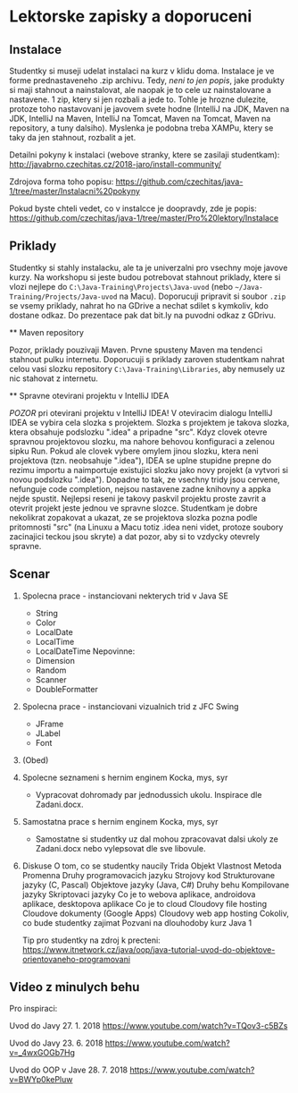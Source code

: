 Lektorske zapisky a doporuceni
==============================

Instalace
---------

Studentky si museji udelat instalaci na kurz v klidu doma. Instalace je ve forme prednastaveneho .zip archivu. Tedy, *neni to jen popis*, jake produkty si maji stahnout a nainstalovat, ale naopak je to cele uz nainstalovane a nastavene. 1 zip, ktery si jen rozbali a jede to. Tohle je hrozne dulezite, protoze toho nastavovani je javovem svete hodne (IntelliJ na JDK, Maven na JDK, IntelliJ na Maven, IntelliJ na Tomcat, Maven na Tomcat, Maven na repository, a tuny dalsiho).
Myslenka je podobna treba XAMPu, ktery se taky da jen stahnout, rozbalit a jet.

Detailni pokyny k instalaci (webove stranky, ktere se zasilaji studentkam):
http://javabrno.czechitas.cz/2018-jaro/install-community/

Zdrojova forma toho popisu:
https://github.com/czechitas/java-1/tree/master/Instalacni%20pokyny

Pokud byste chteli vedet, co v instalcce je doopravdy, zde je popis:
https://github.com/czechitas/java-1/tree/master/Pro%20lektory/Instalace



Priklady
--------

Studentky si stahly instalacku, ale ta je univerzalni pro vsechny moje javove kurzy.
Na workshopu si jeste budou potrebovat stahnout priklady, ktere si vlozi nejlepe do `C:\Java-Training\Projects\Java-uvod` (nebo `~/Java-Training/Projects/Java-uvod` na Macu).
Doporucuji pripravit si soubor `.zip` se vsemy priklady, nahrat ho na GDrive a nechat sdilet s kymkoliv, kdo dostane odkaz. Do prezentace pak dat bit.ly na puvodni odkaz z GDrivu.


** Maven repository

Pozor, priklady pouzivaji Maven. Prvne spusteny Maven ma tendenci stahnout pulku internetu. Doporucuji s priklady zaroven studentkam nahrat celou vasi slozku repository `C:\Java-Training\Libraries`, aby nemusely uz nic stahovat z internetu.


** Spravne otevirani projektu v IntelliJ IDEA

*POZOR* pri otevirani projektu v IntelliJ IDEA! V oteviracim dialogu IntelliJ IDEA se vybira cela slozka s projektem. Slozka s projektem je takova slozka, ktera obsahuje podslozku ".idea" a pripadne "src". Kdyz clovek otevre spravnou projektovou slozku, ma nahore behovou konfiguraci a zelenou sipku Run. Pokud ale clovek vybere omylem jinou slozku, ktera neni projektova (tzn. neobsahuje ".idea"), IDEA se uplne stupidne prepne do rezimu importu a naimportuje existujici slozku jako novy projekt (a vytvori si novou podslozku ".idea"). Dopadne to tak, ze vsechny tridy jsou cervene, nefunguje code completion, nejsou nastavene zadne knihovny a appka nejde spustit. Nejlepsi reseni je takovy paskvil projektu proste zavrit a otevrit projekt jeste jednou ve spravne slozce.
Studentkam je dobre nekolikrat zopakovat a ukazat, ze se projektova slozka pozna podle pritomnosti "src" (na Linuxu a Macu totiz .idea neni videt, protoze soubory zacinajici teckou jsou skryte) a dat pozor, aby si to vzdycky otevrely spravne.



Scenar
------

1. Spolecna prace - instanciovani nekterych trid v Java SE
    - String
    - Color
    - LocalDate
    - LocalTime
    - LocalDateTime
    Nepovinne:
    - Dimension
    - Random
    - Scanner
    - DoubleFormatter

2. Spolecna prace - instanciovani vizualnich trid z JFC Swing
    - JFrame
    - JLabel
    - Font

3. (Obed)

4. Spolecne seznameni s hernim enginem Kocka, mys, syr
    - Vypracovat dohromady par jednodussich ukolu. Inspirace dle Zadani.docx.

5. Samostatna prace s hernim enginem Kocka, mys, syr
    - Samostatne si studentky uz dal mohou zpracovavat dalsi ukoly ze Zadani.docx
      nebo vylepsovat dle sve libovule.

6. Diskuse
    O tom, co se studentky naucily
        Trida
        Objekt
            Vlastnost
            Metoda
        Promenna
    Druhy programovacich jazyku
        Strojovy kod
        Strukturovane jazyky (C, Pascal)
        Objektove jazyky (Java, C#)
    Druhy behu
        Kompilovane jazyky
        Skriptovaci jazyky
    Co je to webova aplikace, androidova aplikace, desktopova aplikace
    Co je to cloud
        Cloudovy file hosting
        Cloudove dokumenty (Google Apps)
        Cloudovy web app hosting
    Cokoliv, co bude studentky zajimat
    Pozvani na dlouhodoby kurz Java 1

    Tip pro studentky na zdroj k precteni: https://www.itnetwork.cz/java/oop/java-tutorial-uvod-do-objektove-orientovaneho-programovani



Video z minulych behu
---------------------

Pro inspiraci:

Uvod do Javy 27. 1. 2018
https://www.youtube.com/watch?v=TQov3-c5BZs

Uvod do Javy 23. 6. 2018
https://www.youtube.com/watch?v=_4wxGOGb7Hg

Uvod do OOP v Jave 28. 7. 2018
https://www.youtube.com/watch?v=BWYp0kePluw
